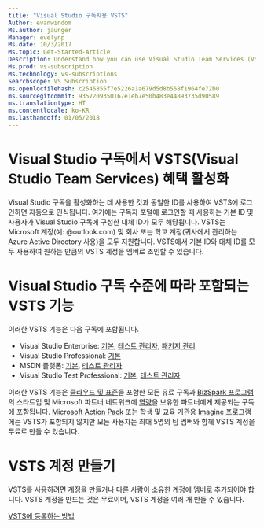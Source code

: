 ```yaml
---
title: "Visual Studio 구독자용 VSTS"
Author: evanwindom
Ms.author: jaunger
Manager: evelynp
Ms.date: 10/3/2017
Ms.topic: Get-Started-Article
Description: Understand how you can use Visual Studio Team Services (VSTS) as a Visual Studio subscriber.
Ms.prod: vs-subscription
Ms.technology: vs-subscriptions
Searchscope: VS Subscription
ms.openlocfilehash: c2545855f7e5226a1a679d5d8b558f1964fe72b0
ms.sourcegitcommit: 9357209350167e1eb7e50b483e44893735d90589
ms.translationtype: HT
ms.contentlocale: ko-KR
ms.lasthandoff: 01/05/2018
---
```

# <a name="activating-the-visual-studio-team-services-vsts-benefit-in-visual-studio-subscriptions"></a>Visual Studio 구독에서 VSTS(Visual Studio Team Services) 혜택 활성화

Visual Studio 구독을 활성화하는 데 사용한 것과 동일한 ID를 사용하여 VSTS에 로그인하면 자동으로 인식됩니다. 여기에는 구독자 포털에 로그인할 때 사용하는 기본 ID 및 사용자가 Visual Studio 구독에 구성한 대체 ID가 모두 해당됩니다. VSTS는 Microsoft 계정(예: @outlook.com) 및 회사 또는 학교 계정(귀사에서 관리하는 Azure Active Directory 사용)을 모두 지원합니다. VSTS에서 기본 ID와 대체 ID를 모두 사용하여 원하는 만큼의 VSTS 계정을 멤버로 조인할 수 있습니다.

# <a name="vsts-features-included-by-visual-studio-subscription-level"></a>Visual Studio 구독 수준에 따라 포함되는 VSTS 기능

이러한 VSTS 기능은 다음 구독에 포함됩니다. 
- Visual Studio Enterprise: [기본](https://www.visualstudio.com/team-services/compare-features/), [테스트 관리자](https://marketplace.visualstudio.com/items?itemName=ms.vss-testmanager-web), [패키지 관리](https://marketplace.visualstudio.com/items?itemName=ms.feed)
- Visual Studio Professional: [기본](https://www.visualstudio.com/team-services/compare-features/)
- MSDN 플랫폼: [기본](https://www.visualstudio.com/team-services/compare-features/), [테스트 관리자](https://marketplace.visualstudio.com/items?itemName=ms.vss-testmanager-web)
- Visual Studio Test Professional: [기본](https://www.visualstudio.com/team-services/compare-features/), [테스트 관리자](https://marketplace.visualstudio.com/items?itemName=ms.vss-testmanager-web)

이러한 VSTS 기능은 [클라우드 및 표준](https://www.visualstudio.com/vs/pricing/)을 포함한 모든 유료 구독과 [BizSpark 프로그램](https://bizspark.microsoft.com/)의 스타트업 및 Microsoft 파트너 네트워크에 [역량](https://partner.microsoft.com/membership/competencies)을 보유한 파트너에게 제공되는 구독에 포함됩니다. [Microsoft Action Pack](https://partner.microsoft.com/membership/action-pack) 또는 학생 및 교육 기관용 [Imagine 프로그램](https://imagine.microsoft.com/)에는 VSTS가 포함되지 않지만 모든 사용자는 최대 5명의 팀 멤버와 함께 VSTS 계정을 무료로 만들 수 있습니다.

# <a name="create-your-vsts-account"></a>VSTS 계정 만들기

VSTS를 사용하려면 계정을 만들거나 다른 사람이 소유한 계정에 멤버로 추가되어야 합니다. VSTS 계정을 만드는 것은 무료이며, VSTS 계정을 여러 개 만들 수 있습니다. 

[VSTS에 등록하는 방법](https://docs.microsoft.com/vsts/accounts/index)
